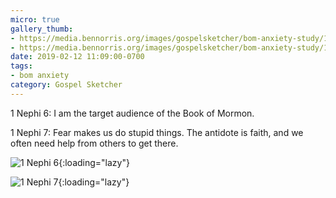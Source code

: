 ```yaml
---
micro: true
gallery_thumb: 
- https://media.bennorris.org/images/gospelsketcher/bom-anxiety-study/1-nephi-6.jpg
- https://media.bennorris.org/images/gospelsketcher/bom-anxiety-study/1-nephi-7.jpg
date: 2019-02-12 11:09:00-0700
tags:
- bom anxiety
category: Gospel Sketcher
---
```


1 Nephi 6: I am the target audience of the Book of Mormon.

1 Nephi 7: Fear makes us do stupid things. The antidote is faith, and we often need help from others to get there.

![1 Nephi 6](https://media.bennorris.org/images/gospelsketcher/bom-anxiety-study/1-nephi-6.jpg){:loading="lazy"}

![1 Nephi 7](https://media.bennorris.org/images/gospelsketcher/bom-anxiety-study/1-nephi-7.jpg){:loading="lazy"}
